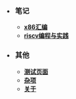 
* <h3 style="padding-left: 3px">笔记</h3>

	* [<b>x86汇编</b>](/x86汇编/)
	* [<b>riscv编程与实践</b>](/riscv编程与实践/)

* <h3 style="padding-left: 3px">其他</h3>

	* [<b>测试页面</b>](/test/)
	* [<b>杂项</b>](/other/)
    * [<b>关于</b>](/about/)